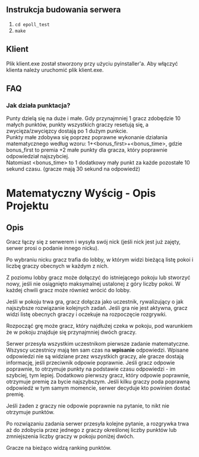 ## Instrukcja budowania serwera
1. ```cd epoll_test```
2. ```make```

## Klient
Plik klient.exe został stworzony przy użyciu pyinstaller'a. Aby włączyć klienta należy uruchomić plik klient.exe.


## FAQ
### Jak działa punktacja?
Punty dzielą się na duże i małe. Gdy przynajmniej 1 gracz zdobędzie 10 małych punktów, punkty wszystkich graczy resetują się, a zwycięza/zwycięzcy dostają po 1 dużym punkcie. \
Punkty małe zdobywa się poprzez poprawne wykonanie działania matematycznego według wzoru: 1+<bonus_first>+<bonus_time>, gdzie bonus_first to premia +2 małe punkty dla gracza, który poprawnie odpowiedział najszybciej. \
Natomiast <bonus_time> to 1 dodatkowy mały punkt za każde pozostałe 10 sekund czasu. (gracze mają 30 sekund na odpowiedź)

# Matematyczny Wyścig - Opis Projektu

## **Opis**

Gracz łączy się z serwerem i wysyła swój nick (jeśli nick jest już zajęty, serwer prosi o podanie innego nicku).

Po wybraniu nicku gracz trafia do lobby, w którym widzi bieżącą listę pokoi i liczbę graczy obecnych w każdym z nich.

Z poziomu lobby gracz może dołączyć do istniejącego pokoju lub stworzyć nowy, jeśli nie osiągnięto maksymalnej ustalonej z góry liczby pokoi. W każdej chwili gracz może również wrócić do lobby.

Jeśli w pokoju trwa gra, gracz dołącza jako uczestnik, rywalizujący o jak najszybsze rozwiązanie kolejnych zadań. Jeśli gra nie jest aktywna, gracz widzi listę obecnych graczy i oczekuje na rozpoczęcie rozgrywki.

Rozpocząć grę może gracz, który najdłużej czeka w pokoju, pod warunkiem że w pokoju znajduje się przynajmniej dwóch graczy.

Serwer przesyła wszystkim uczestnikom pierwsze zadanie matematyczne. Wszyscy uczestnicy mają ten sam czas na **wpisanie** odpowiedzi. Wpisane odpowiedzi nie są widziane przez wszystkich graczy, ale gracze dostają informację, jeśli przeciwnik odpowie poprawnie. Jeśli gracz odpowie poprawnie, to otrzymuje punkty na podstawie czasu odpowiedzi - im szybciej, tym lepiej. Dodatkowo pierwszy gracz, który odpowie poprawnie, otrzymuje premię za bycie najszybszym. Jeśli kilku graczy poda poprawną odpowiedź w tym samym momencie, serwer decyduje kto powinien dostać premię.

Jeśli żaden z graczy nie odpowie poprawnie na pytanie, to nikt nie otrzymuje punktów.

Po rozwiązaniu zadania serwer przesyła kolejne pytanie, a rozgrywka trwa aż do zdobycia przez jednego z graczy określonej liczby punktów lub zmniejszenia liczby graczy w pokoju poniżej dwóch.

Gracze na bieżąco widzą ranking punktów.

